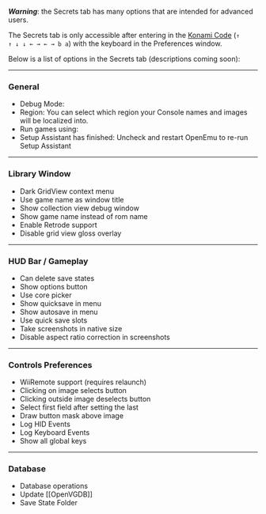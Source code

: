 _**Warning**_: the Secrets tab has many options that are intended for advanced users.  

The Secrets tab is only accessible after entering in the [Konami Code](http://en.wikipedia.org/wiki/Konami_code) (<code>↑ ↑ ↓ ↓ ← → ← → b a</code>) with the keyboard in the Preferences window.

Below is a list of options in the Secrets tab (descriptions coming soon):

-----

### General
* Debug Mode:
* Region: You can select which region your Console names and images will be localized into.
* Run games using: 
* Setup Assistant has finished: Uncheck and restart OpenEmu to re-run Setup Assistant

-----

### Library Window
* Dark GridView context menu
* Use game name as window title
* Show collection view debug window
* Show game name instead of rom name
* Enable Retrode support
* Disable grid view gloss overlay

-----

### HUD Bar / Gameplay
* Can delete save states
* Show options button
* Use core picker
* Show quicksave in menu
* Show autosave in menu
* Use quick save slots
* Take screenshots in native size
* Disable aspect ratio correction in screenshots

-----

### Controls Preferences
* WiiRemote support (requires relaunch)
* Clicking on image selects button
* Clicking outside image deselects button
* Select first field after setting the last
* Draw button mask above image
* Log HID Events
* Log Keyboard Events
* Show all global keys

-----

### Database
* Database operations
* Update [[OpenVGDB]]
* Save State Folder